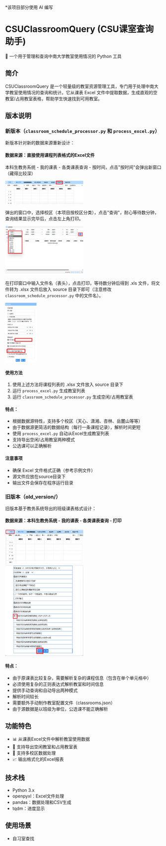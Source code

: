 *该项目部分使用 AI 编写
# CSUClassroomQuery (CSU课室查询助手)

🏫 一个用于管理和查询中南大学教室使用情况的 Python 工具

## 简介
CSUClassroomQuery 是一个轻量级的教室资源管理工具，专门用于处理中南大学教室使用情况的查询和统计。它从课表 Excel 文件中提取数据，生成直观的空教室/占用教室表格，帮助学生快速找到可用教室。

## 版本说明
### 新版本（`classroom_schedule_processor.py` 和 `process_excel.py`）
新版本针对新的数据来源重新设计：

#### 数据来源：直接使用课程列表格式的Excel文件
本科生教务系统 - 我的课表 - 各类课表查询 - 按时间，点击"按时间"会弹出新窗口（藏得比较深）

<img src="img/image3.png" width="50%" height="50%">

弹出的窗口中，选择校区（本项目按校区分类），点击"查询"，耐心等待数分钟，查询结果显示完毕后，点击左上角打印。

<img src="img/image4.png" width="50%" height="50%">

在打印窗口中输入文件名（表头），点击打印，等待数分钟后得到 .xls 文件，将文件转为 .xlsx 文件后放入 source 目录下即可（注意修改 `classroom_schedule_processor.py` 中的文件名）。

<img src="img/image5.png" width="20%" height="20%">

#### 使用方法
1. 使用上述方法将课程列表的 .xlsx 文件放入 source 目录下
2. 运行 `process_excel.py` 生成教室列表
3. 运行 `classroom_schedule_processor.py` 生成空闲/占用教室表

#### 特点：
- 根据数据源特性，支持多个校区（天心、潇湘、杏林、岳麓山等等）
- 由于数据源更简洁的数据结构（每行一条课程记录），解析时间更短
- 使用 `process_excel.py` 自动从Excel生成教室列表
- 支持导出空闲/占用教室两种模式
- 公选课可以正确解析

#### 注意事项
- 确保 Excel 文件格式正确（参考示例文件）
- 源文件应放在source目录下
- 输出文件会保存在程序运行目录

### 旧版本（old_version/）
旧版本基于教务系统导出的班级课表格式设计：
#### 数据来源：本科生教务系统 - 我的课表 - 各类课表查询 - 打印
<img src="img/image1.png" width="50%" height="50%">
<img src="img/image2.png" width="50%" height="50%">

#### 特点：
- 由于原课表比较复杂，需要解析复杂的课程信息（包含在单个单元格中）
- 必须使用复杂的正则表达式解析教室和时间信息
- 提供手动查询和自动导出两种模式
- 解析时间较长
- 需要额外手动制作教室配置文件（classrooms.json）
- 由于源数据是以班级为单位，公选课不能正确解析




## 功能特色
- 📊 从课表Excel文件中解析教室使用数据
- 📝 支持导出空闲教室和占用教室表
- 🏢 支持多校区数据处理
- 📈 输出格式化的Excel报表

## 技术栈
- Python 3.x
- openpyxl：Excel文件处理
- pandas：数据处理和CSV生成
- tqdm：进度显示

## 使用场景
- 自习室查找


